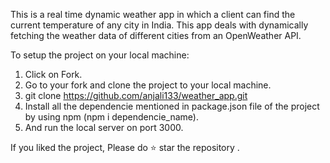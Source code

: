 This is a real time dynamic weather app in which a client can find the current temperature of any city in India. This app deals with dynamically fetching the weather data of different cities from an OpenWeather API. 

To setup the project on your local machine:
 
1. Click on Fork.
2. Go to your fork and clone the project to your local machine.
3. git clone https://github.com/anjali133/weather_app.git
4. Install all the dependencie mentioned in package.json file of the project by using npm (npm i dependencie_name).
5. And run the local server on port 3000.


If you liked the project, Please do ⭐ star the repository .







